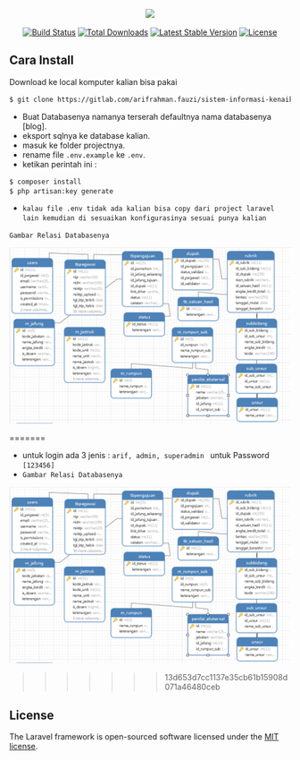 <p align="center"><img src="https://laravel.com/assets/img/components/logo-laravel.svg"></p>

<p align="center">
<a href="https://travis-ci.org/laravel/framework"><img src="https://travis-ci.org/laravel/framework.svg" alt="Build Status"></a>
<a href="https://packagist.org/packages/laravel/framework"><img src="https://poser.pugx.org/laravel/framework/d/total.svg" alt="Total Downloads"></a>
<a href="https://packagist.org/packages/laravel/framework"><img src="https://poser.pugx.org/laravel/framework/v/stable.svg" alt="Latest Stable Version"></a>
<a href="https://packagist.org/packages/laravel/framework"><img src="https://poser.pugx.org/laravel/framework/license.svg" alt="License"></a>
</p>

## Cara Install

Download ke local komputer kalian bisa pakai
```sh
$ git clone https://gitlab.com/arifrahman.fauzi/sistem-informasi-kenaikan-pangkat.git
```

- Buat Databasenya namanya terserah defaultnya nama databasenya [blog].
- eksport sqlnya ke database kalian.
- masuk ke folder projectnya.
- rename file `.env.example` ke `.env`.
- ketikan perintah ini :
```sh
$ composer install
$ php artisan:key generate
```
- `kalau file .env tidak ada kalian bisa copy dari project laravel lain kemudian di sesuaikan konfigurasinya sesuai punya kalian`


`Gambar Relasi Databasenya`

<img src="sikp.PNG">




=======
- untuk login ada 3 jenis : `arif, admin, superadmin ` untuk Password `[123456]`
- `Gambar Relasi Databasenya`

<img src="sikp.PNG">




>>>>>>> 13d653d7cc1137e35cb61b15908d071a46480ceb

## License

The Laravel framework is open-sourced software licensed under the [MIT license](https://opensource.org/licenses/MIT).
